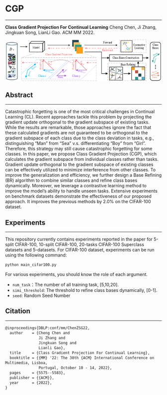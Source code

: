 # CGP
---

**Class Gradient Projection For Continual Learning**
Cheng Chen, Ji Zhang, Jingkuan Song, LianLi Gao.
ACM MM 2022.

<img src="./Assets/绘图.png">

## Abstract
---
Catastrophic forgetting is one of the most critical challenges in Continual Learning (CL). Recent approaches tackle this problem by projecting the gradient update orthogonal to the gradient subspace of existing tasks. While the results are remarkable, those approaches ignore the fact that these calculated gradients are not guaranteed to be orthogonal to the gradient subspace of each class due to the class deviation in tasks, e.g., distinguishing “Man” from “Sea” v.s. differentiating “Boy” from “Girl”. Therefore, this strategy may still cause catastrophic forgetting for some classes. In this paper, we propose Class Gradient Projection (CGP), which calculates the gradient subspace from individual classes rather than tasks. Gradient update orthogonal to the gradient subspace of existing classes can be effectively utilized to minimize interference from other classes. To improve the generalization and efficiency, we further design a Base Refining (BR) algorithm to combine similar classes and refine class bases dynamically. Moreover, we leverage a contrastive learning method to improve the model’s ability to handle unseen tasks. Extensive experiments on benchmark datasets demonstrate the effectiveness of our proposed approach. It improves the previous methods by 2.0% on the CIFAR-100 dataset.


## Experiments
---
This repository currently contains experiments reported in the paper for 5-split CIFAR-100, 10-split CIFAR-100, 20-tasks CIFAR-100 Superclass datasets and 5-datasets. 
For CIFAR-100 dataset, experiments can be run using the following command:

```python
python main_cifar100.py
```
For various experiments, you should know the role of each argument.

- `num_task`：The number of all training task, [5,10,20].
- `simi_threshold`: The threshold to  refine class bases dynamically, [0-1].
- `seed`: Random Seed Number


## Citation
---
```
@inproceedings{DBLP:conf/mm/ChenZSG22,
  author    = {Cheng Chen and
               Ji Zhang and
               Jingkuan Song and
               Lianli Gao},
  title     = {Class Gradient Projection For Continual Learning},
  booktitle = {{MM} '22: The 30th {ACM} International Conference on Multimedia, Lisboa,
               Portugal, October 10 - 14, 2022},
  pages     = {5575--5583},
  publisher = {{ACM}},
  year      = {2022},
}
```
